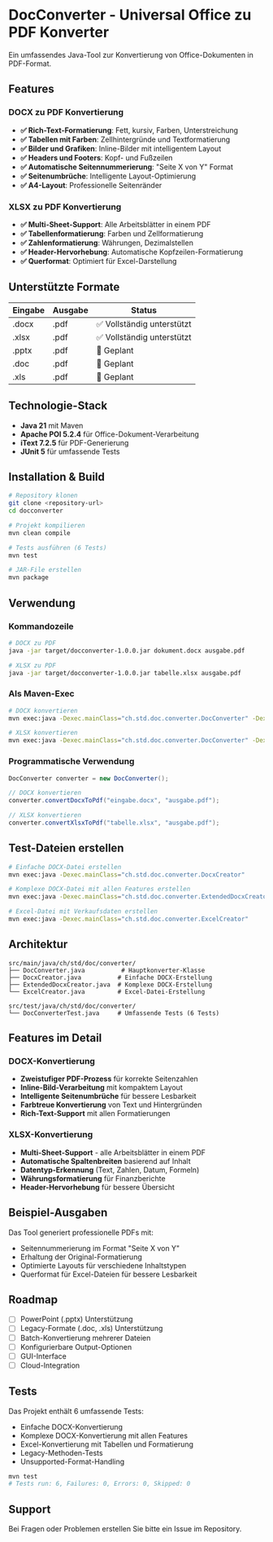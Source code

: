 # DocConverter - Universal Office zu PDF Konverter

Ein umfassendes Java-Tool zur Konvertierung von Office-Dokumenten in PDF-Format.

## Features

### DOCX zu PDF Konvertierung
- **✅ Rich-Text-Formatierung**: Fett, kursiv, Farben, Unterstreichung
- **✅ Tabellen mit Farben**: Zellhintergründe und Textformatierung
- **✅ Bilder und Grafiken**: Inline-Bilder mit intelligentem Layout
- **✅ Headers und Footers**: Kopf- und Fußzeilen
- **✅ Automatische Seitennummerierung**: "Seite X von Y" Format
- **✅ Seitenumbrüche**: Intelligente Layout-Optimierung
- **✅ A4-Layout**: Professionelle Seitenränder

### XLSX zu PDF Konvertierung
- **✅ Multi-Sheet-Support**: Alle Arbeitsblätter in einem PDF
- **✅ Tabellenformatierung**: Farben und Zellformatierung
- **✅ Zahlenformatierung**: Währungen, Dezimalstellen
- **✅ Header-Hervorhebung**: Automatische Kopfzeilen-Formatierung
- **✅ Querformat**: Optimiert für Excel-Darstellung

## Unterstützte Formate

| Eingabe | Ausgabe | Status |
|---------|---------|--------|
| .docx   | .pdf    | ✅ Vollständig unterstützt |
| .xlsx   | .pdf    | ✅ Vollständig unterstützt |
| .pptx   | .pdf    | 🔄 Geplant |
| .doc    | .pdf    | 🔄 Geplant |
| .xls    | .pdf    | 🔄 Geplant |

## Technologie-Stack

- **Java 21** mit Maven
- **Apache POI 5.2.4** für Office-Dokument-Verarbeitung
- **iText 7.2.5** für PDF-Generierung
- **JUnit 5** für umfassende Tests

## Installation & Build

```bash
# Repository klonen
git clone <repository-url>
cd docconverter

# Projekt kompilieren
mvn clean compile

# Tests ausführen (6 Tests)
mvn test

# JAR-File erstellen
mvn package
```

## Verwendung

### Kommandozeile

```bash
# DOCX zu PDF
java -jar target/docconverter-1.0.0.jar dokument.docx ausgabe.pdf

# XLSX zu PDF  
java -jar target/docconverter-1.0.0.jar tabelle.xlsx ausgabe.pdf
```

### Als Maven-Exec

```bash
# DOCX konvertieren
mvn exec:java -Dexec.mainClass="ch.std.doc.converter.DocConverter" -Dexec.args="dokument.docx ausgabe.pdf"

# XLSX konvertieren
mvn exec:java -Dexec.mainClass="ch.std.doc.converter.DocConverter" -Dexec.args="tabelle.xlsx ausgabe.pdf"
```

### Programmatische Verwendung

```java
DocConverter converter = new DocConverter();

// DOCX konvertieren
converter.convertDocxToPdf("eingabe.docx", "ausgabe.pdf");

// XLSX konvertieren  
converter.convertXlsxToPdf("tabelle.xlsx", "ausgabe.pdf");
```

## Test-Dateien erstellen

```bash
# Einfache DOCX-Datei erstellen
mvn exec:java -Dexec.mainClass="ch.std.doc.converter.DocxCreator"

# Komplexe DOCX-Datei mit allen Features erstellen
mvn exec:java -Dexec.mainClass="ch.std.doc.converter.ExtendedDocxCreator"

# Excel-Datei mit Verkaufsdaten erstellen
mvn exec:java -Dexec.mainClass="ch.std.doc.converter.ExcelCreator"
```

## Architektur

```
src/main/java/ch/std/doc/converter/
├── DocConverter.java          # Hauptkonverter-Klasse
├── DocxCreator.java          # Einfache DOCX-Erstellung
├── ExtendedDocxCreator.java  # Komplexe DOCX-Erstellung
└── ExcelCreator.java         # Excel-Datei-Erstellung

src/test/java/ch/std/doc/converter/
└── DocConverterTest.java     # Umfassende Tests (6 Tests)
```

## Features im Detail

### DOCX-Konvertierung
- **Zweistufiger PDF-Prozess** für korrekte Seitenzahlen
- **Inline-Bild-Verarbeitung** mit kompaktem Layout
- **Intelligente Seitenumbrüche** für bessere Lesbarkeit
- **Farbtreue Konvertierung** von Text und Hintergründen
- **Rich-Text-Support** mit allen Formatierungen

### XLSX-Konvertierung
- **Multi-Sheet-Support** - alle Arbeitsblätter in einem PDF
- **Automatische Spaltenbreiten** basierend auf Inhalt
- **Datentyp-Erkennung** (Text, Zahlen, Datum, Formeln)
- **Währungsformatierung** für Finanzberichte
- **Header-Hervorhebung** für bessere Übersicht

## Beispiel-Ausgaben

Das Tool generiert professionelle PDFs mit:
- Seitennummerierung im Format "Seite X von Y"
- Erhaltung der Original-Formatierung
- Optimierte Layouts für verschiedene Inhaltstypen
- Querformat für Excel-Dateien für bessere Lesbarkeit

## Roadmap

- [ ] PowerPoint (.pptx) Unterstützung
- [ ] Legacy-Formate (.doc, .xls) Unterstützung  
- [ ] Batch-Konvertierung mehrerer Dateien
- [ ] Konfigurierbare Output-Optionen
- [ ] GUI-Interface
- [ ] Cloud-Integration

## Tests

Das Projekt enthält 6 umfassende Tests:
- Einfache DOCX-Konvertierung
- Komplexe DOCX-Konvertierung mit allen Features
- Excel-Konvertierung mit Tabellen und Formatierung
- Legacy-Methoden-Tests
- Unsupported-Format-Handling

```bash
mvn test
# Tests run: 6, Failures: 0, Errors: 0, Skipped: 0
```

## Support

Bei Fragen oder Problemen erstellen Sie bitte ein Issue im Repository.
